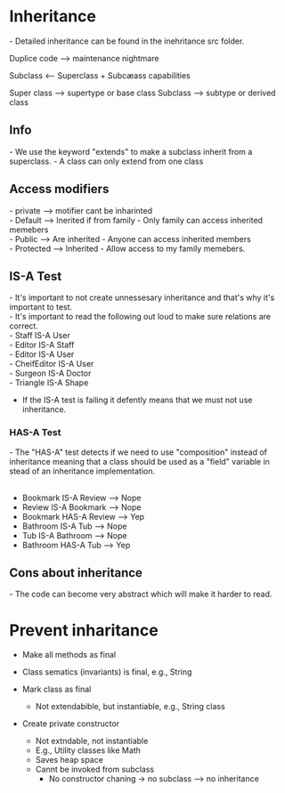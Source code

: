 <h1>Inheritance</h1>
- Detailed inheritance can be found in the inehritance src folder. <br>

Duplice code --> maintenance nightmare

Subclass <-- Superclass + Subcæass capabilities


Super class --> supertype or base class
Subclass --> subtype or derived class

<h2>Info</h2>
- We use the keyword "extends" to make a subclass inherit from a superclass.
- A class can only extend from one class

<h2>Access modifiers</h2>
- private --> motifier cant be inharinted <br>
- Default --> Inerited if from family - Only family can access inherited memebers <br>
- Public  --> Are inherited - Anyone can access inherited members <br>
- Protected --> Inherited - Allow access to my family memebers. <br>

<h2>IS-A Test</h2>
- It's important to not create unnessesary inheritance and that's why it's important to test. <br>
- It's important to read the following out loud to make sure relations are correct. <br>
- Staff IS-A User <br>
- Editor IS-A Staff <br>
- Editor IS-A User <br>
- CheifEditor IS-A User <br>
- Surgeon IS-A Doctor <br>
- Triangle IS-A Shape <br>

- If the IS-A test is failing it defently means that we must not use inheritance. <br>

<h3>HAS-A Test</h3>
- The "HAS-A" test detects if we need to use "composition" instead of inheritance meaning that a class should be used as a "field" variable in stead of an inheritance implementation. <br><br>

- Bookmark IS-A Review --> Nope <br>
- Review IS-A Bookmark --> Nope <br>
- Bookmark HAS-A Review --> Yep <br>
- Bathroom IS-A Tub --> Nope <br>
- Tub IS-A Bathroom --> Nope <br>
- Bathroom HAS-A Tub --> Yep <br>

<h2>Cons about inheritance</h2>
- The code can become very abstract which will make it harder to read.

<h1>Prevent inharitance</h1>

- Make all methods as final
- Class sematics (invariants) is final, e.g., String

- Mark class as final
    - Not extendabible, but instantiable, e.g., String class
- Create private constructor
    - Not extndable, not instantiable
    - E.g., Utility classes like Math
    - Saves heap space
    - Cannt be invoked from subclass
        - No constructor chaning -> no subclass --> no inheritance

